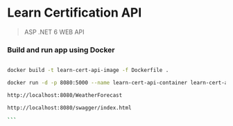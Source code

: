# Learn Certification API

> ASP .NET 6 WEB API


### Build and run app using Docker

````bash

docker build -t learn-cert-api-image -f Dockerfile .

docker run -d -p 8080:5000 --name learn-cert-api-container learn-cert-api-image

http://localhost:8080/WeatherForecast

http://localhost:8080/swagger/index.html

```